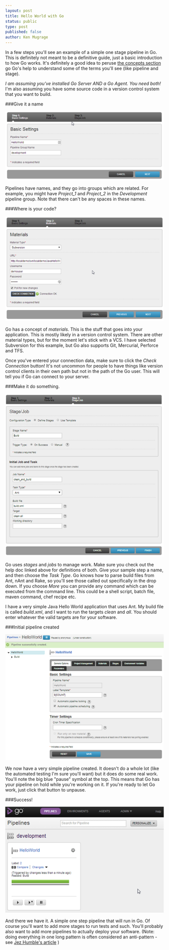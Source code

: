 ```yaml
---
layout: post
title: Hello World with Go
status: public
type: post
published: false
author: Ken Mugrage
---
```


In a few steps you'll see an example of a simple one stage pipeline in Go. This is definitely not meant to be a definitive guide, just a basic introduction to how Go works. It's definitely a good idea to peruse [the concepts section](http://www.thoughtworks.com/products/docs/go/current/help/concepts_in_go.html) go Go's help to understand some of the terms you'll see (like pipeline and stage).

*I am assuming you've installed Go Server AND a Go Agent. You need both!* I'm also assuming you have some source code in a version control system that you want to build.

###Give it a name

![Name the Pipeline](/images/blog/hello-world-with-go/media_1394063203663.png)

Pipelines have names, and they go into groups which are related. For example, you might have *Project\_1* and *Project\_2* in the *Development* pipeline group. Note that there can't be any spaces in these names.

###Where is your code?

![](/images/blog/hello-world-with-go/media_1394063238598.png)

Go has a concept of *materials*. This is the stuff that goes into your application. This is mostly likely in a version control system. There are other material types, but for the moment let's stick with a VCS. I have selected Subversion for this example, but Go also supports Git, Mercurial, Perforce and TFS.

Once you've entered your connection data, make sure to click the *Check Connection* button! It's not uncommon for people to have things like version control clients in their own path but not in the path of the Go user. This will tell you if Go can connect to your server.

###Make it do something.

![](/images/blog/hello-world-with-go/media_1394063327989.png)

Go uses *stages* and *jobs* to manage work. Make sure you check out the help doc linked above for definitions of both. Give your sample step a name, and then choose the *Task Type*. Go knows how to parse build files from Ant, nAnt and Rake, so you'll see those called out specifically in the drop down. If you choose *More* you can provide any command which can be executed from the command line. This could be a shell script, batch file, maven command, chef recipe etc.


I have a very simple Java Hello World application that uses Ant. My build file is called *build.xml*, and I want to run the targets *clean* and *all*. You should enter whatever the valid targets are for your software. 

###Initial pipeline created

![](/images/blog/hello-world-with-go/media_1394063391538.png)

We now have a very simple pipeline created. It doesn't do a whole lot (like the automated testing I'm sure you'll want) but it does do some real work. You'll note the big blue "pause" symbol at the top. This means that Go has your pipeline on hold while you're working on it. If you're ready to let Go work, just click that button to unpause.

###Success!

![](/images/blog/hello-world-with-go/media_1394063534943.png)

And there we have it. A simple one step pipeline that will run in Go. Of course you'll want to add more stages to run tests and such. You'll probably also want to add more pipelines to actually deploy your software. (Note: doing everything in one long pattern is often considered an anti-pattern - see [Jez Humble's article](http://continuousdelivery.com/2010/09/deployment-pipeline-anti-patterns/) )
